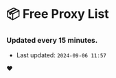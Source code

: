 # :package: Free Proxy List
### Updated every 15 minutes.

- Last updated: `2024-09-06 11:57`

:heart:
